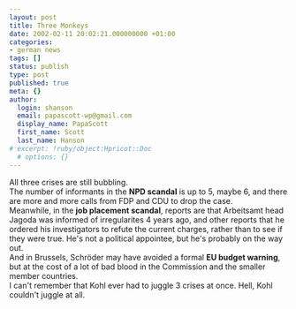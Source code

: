 ```yaml
---
layout: post
title: Three Monkeys
date: 2002-02-11 20:02:21.000000000 +01:00
categories:
- german news
tags: []
status: publish
type: post
published: true
meta: {}
author:
  login: shanson
  email: papascott-wp@gmail.com
  display_name: PapaScott
  first_name: Scott
  last_name: Hanson
# excerpt: !ruby/object:Hpricot::Doc
  # options: {}
---
```

<p>All three crises are still bubbling.<br />
The number of informants in the <b>NPD scandal</b> is up to 5, maybe 6, and there are more and more calls from FDP and CDU to drop the case.<br />
Meanwhile, in the <b>job placement scandal</b>, reports are that Arbeitsamt head Jagoda was informed of irregularites 4 years ago, and other reports that he ordered his investigators to refute the current charges, rather than to see if they were true.  He's not a political appointee, but he's probably on the way out.<br />
And in Brussels, Schröder may have avoided a formal <b>EU budget warning</b>, but at the cost of a lot of bad blood in the Commission and the smaller member countries.<br />
I can't remember that Kohl ever had to juggle 3 crises at once. Hell, Kohl couldn't juggle at all.</p>
